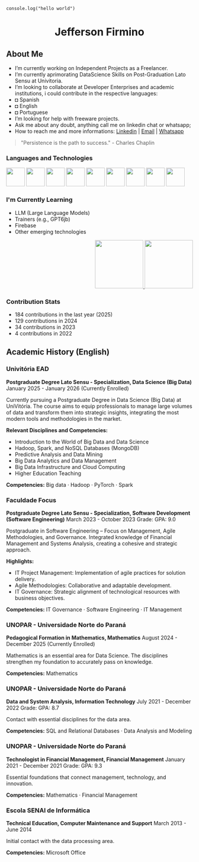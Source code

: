 `console.log("hello world")` 

<div align="center">
  <h1>Jefferson Firmino</h1>
</div>

## About Me

-  I’m currently working on Independent Projects as a Freelancer.
-  I’m currently aprimorating DataScience Skills on Post-Graduation Lato Sensu at Univitoria.
-  I’m looking to collaborate at Developer Enterprises and academic institutions, i could contribute in the respective languages:
  - ◘ Spanish
  - ◘ English
  - ◘ Portuguese
-  I’m looking for help with freeware projects.
-  Ask me about any doubt, anything call me on linkedin chat or whatsapp;
-  How to reach me and more informations: [Linkedin](https://www.linkedin.com/in/professorjefferson) | [Email](mailto:jeffersonfir@gmail.com) | [Whatsapp](https://api.whatsapp.com/send?phone=83996258911&text=Whatsapp)

> "Persistence is the path to success." - Charles Chaplin

### Languages and Technologies

<img src="https://cdn.jsdelivr.net/gh/devicons/devicon/icons/html5/html5-original-wordmark.svg" width="50px" height ="50px" /> <img src="https://cdn.jsdelivr.net/gh/devicons/devicon/icons/css3/css3-original-wordmark.svg" width="50px" height ="50px" /> <img src="https://cdn.jsdelivr.net/gh/devicons/devicon/icons/javascript/javascript-original.svg" width="50px" height ="50px" />
<img src="https://cdn.jsdelivr.net/gh/devicons/devicon/icons/git/git-original-wordmark.svg" width="50px" height ="50px" /> <img src="https://cdn.jsdelivr.net/gh/devicons/devicon/icons/mysql/mysql-original-wordmark.svg" width="50px" height ="50px"/>
<img src="https://cdn.jsdelivr.net/gh/devicons/devicon/icons/python/python-original-wordmark.svg" width="50px" height ="50px" /> <img src="https://cdn.jsdelivr.net/gh/devicons/devicon/icons/bootstrap/bootstrap-plain-wordmark.svg" width="50px" height ="50px" /> <img src="https://cdn.jsdelivr.net/gh/devicons/devicon/icons/java/java-original-wordmark.svg" width="50px" height ="50px" /> <img src="https://cdn.jsdelivr.net/gh/devicons/devicon/icons/react/react-original-wordmark.svg" width="50px" height ="50px"/>

### I'm Currently Learning

- LLM (Large Language Models)
- Trainers (e.g., GPT6jb)
- Firebase
- Other emerging technologies

<div align="right">
  <a href="https://github.com/jeffthedeveloper">
    <img height="130em" src="https://github-readme-stats.vercel.app/api/top-langs/?username=jeffthedeveloper&layout=compact&langs_count=7&theme=dracula"/>
    <img height="130em" src="https://github-readme-stats.vercel.app/api?username=jeffthedeveloper&show_icons=true&theme=dracula&include_all_commits=true&count_private=true"/>
  </a>
</div>

### Contribution Stats

- 184 contributions in the last year (2025)
- 129 contributions in 2024
- 34 contributions in 2023
- 4 contributions in 2022

## Academic History (English)

### Univitória EAD
**Postgraduate Degree Lato Sensu - Specialization, Data Science (Big Data)**
January 2025 - January 2026 (Currently Enrolled)

Currently pursuing a Postgraduate Degree in Data Science (Big Data) at UniVitória. The course aims to equip professionals to manage large volumes of data and transform them into strategic insights, integrating the most modern tools and methodologies in the market.

**Relevant Disciplines and Competencies:**

- Introduction to the World of Big Data and Data Science
- Hadoop, Spark, and NoSQL Databases (MongoDB)
- Predictive Analysis and Data Mining
- Big Data Analytics and Data Management
- Big Data Infrastructure and Cloud Computing
- Higher Education Teaching

**Competencies:** Big data · Hadoop · PyTorch · Spark

### Faculdade Focus
**Postgraduate Degree Lato Sensu - Specialization, Software Development (Software Engineering)**
March 2023 - October 2023
Grade: GPA: 9.0

Postgraduate in Software Engineering – Focus on Management, Agile Methodologies, and Governance. Integrated knowledge of Financial Management and Systems Analysis, creating a cohesive and strategic approach.

**Highlights:**

- IT Project Management: Implementation of agile practices for solution delivery.
- Agile Methodologies: Collaborative and adaptable development.
- IT Governance: Strategic alignment of technological resources with business objectives.

**Competencies:** IT Governance · Software Engineering · IT Management

### UNOPAR - Universidade Norte do Paraná
**Pedagogical Formation in Mathematics, Mathematics**
August 2024 - December 2025 (Currently Enrolled)

Mathematics is an essential area for Data Science. The disciplines strengthen my foundation to accurately pass on knowledge.

**Competencies:** Mathematics

### UNOPAR - Universidade Norte do Paraná
**Data and System Analysis, Information Technology**
July 2021 - December 2022
Grade: GPA: 8.7

Contact with essential disciplines for the data area.

**Competencies:** SQL and Relational Databases · Data Analysis and Modeling

### UNOPAR - Universidade Norte do Paraná
**Technologist in Financial Management, Financial Management**
January 2021 - December 2021
Grade: GPA: 9.3

Essential foundations that connect management, technology, and innovation.

**Competencies:** Mathematics · Financial Management

### Escola SENAI de Informática
**Technical Education, Computer Maintenance and Support**
March 2013 - June 2014

Initial contact with the data processing area.

**Competencies:** Microsoft Office